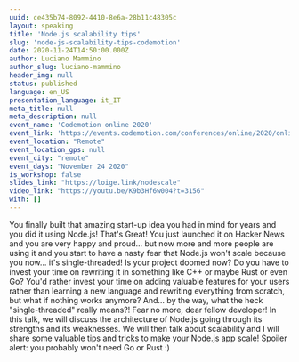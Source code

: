 ```yaml
---
uuid: ce435b74-8092-4410-8e6a-28b11c48305c
layout: speaking
title: 'Node.js scalability tips'
slug: 'node-js-scalability-tips-codemotion'
date: 2020-11-24T14:50:00.000Z
author: Luciano Mammino
author_slug: luciano-mammino
header_img: null
status: published
language: en_US
presentation_language: it_IT
meta_title: null
meta_description: null
event_name: 'Codemotion online 2020'
event_link: 'https://events.codemotion.com/conferences/online/2020/online-tech-conference-italian-edition/agenda/'
event_location: "Remote"
event_location_gps: null
event_city: "remote"
event_days: "November 24 2020"
is_workshop: false
slides_link: "https://loige.link/nodescale"
video_link: "https://youtu.be/K9b3Hf6w004?t=3156"
with: []
---
```


You finally built that amazing start-up idea you had in mind for years and you did it using Node.js! That's Great! You just launched it on Hacker News and you are very happy and proud... but now more and more people are using it and you start to have a nasty fear that Node.js won't scale because you now... it's single-threaded! Is your project doomed now? Do you have to invest your time on rewriting it in something like C++ or maybe Rust or even Go? You'd rather invest your time on adding valuable features for your users rather than learning a new language and rewriting everything from scratch, but what if nothing works anymore? And... by the way, what the heck "single-threaded" really means?! Fear no more, dear fellow developer! In this talk, we will discuss the architecture of Node.js going through its strengths and its weaknesses. We will then talk about scalability and I will share some valuable tips and tricks to make your Node.js app scale! Spoiler alert: you probably won't need Go or Rust :)